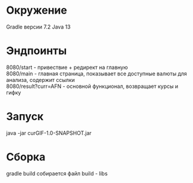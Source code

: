 # Окружение 
Gradle версии 7.2
Java 13

# Эндпоинты
8080/start - привествие + редирект на главную<br/>
8080/main - главная страница, показывает все доступные валюты для анализа, содержит ссылки <br/>
8080/result?curr=AFN - основной функционал, возвращает курсы и гифку<br/> 

# Запуск
java -jar curGIF-1.0-SNAPSHOT.jar
# Сборка
gradle build
собирается файл build - libs
